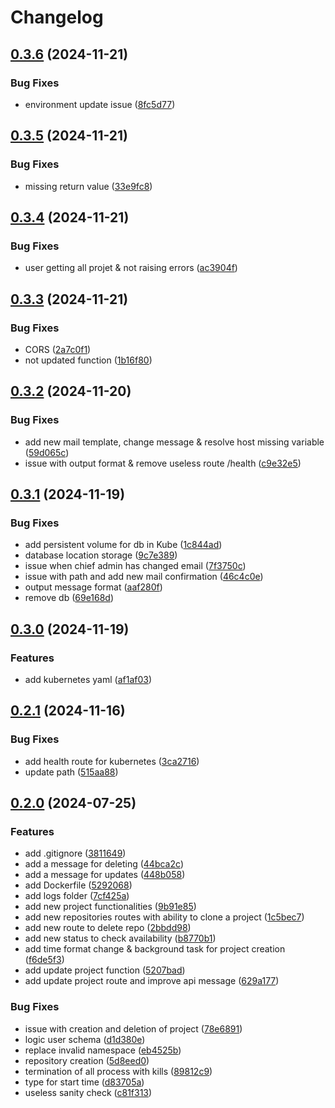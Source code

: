 # Changelog

## [0.3.6](https://github.com/IMT-BS-Digital-Economics/ideal_lab_back/compare/v0.3.5...v0.3.6) (2024-11-21)


### Bug Fixes

* environment update issue ([8fc5d77](https://github.com/IMT-BS-Digital-Economics/ideal_lab_back/commit/8fc5d777ff2d41d197b4f373e2620172a15b22fd))

## [0.3.5](https://github.com/IMT-BS-Digital-Economics/ideal_lab_back/compare/v0.3.4...v0.3.5) (2024-11-21)


### Bug Fixes

* missing return value ([33e9fc8](https://github.com/IMT-BS-Digital-Economics/ideal_lab_back/commit/33e9fc875a4b7fca958812a83337beb20d35fb6e))

## [0.3.4](https://github.com/IMT-BS-Digital-Economics/ideal_lab_back/compare/v0.3.3...v0.3.4) (2024-11-21)


### Bug Fixes

* user getting all projet & not raising errors ([ac3904f](https://github.com/IMT-BS-Digital-Economics/ideal_lab_back/commit/ac3904fcf1c937318d92b8a486faf4803b2a7f00))

## [0.3.3](https://github.com/IMT-BS-Digital-Economics/ideal_lab_back/compare/v0.3.2...v0.3.3) (2024-11-21)


### Bug Fixes

* CORS ([2a7c0f1](https://github.com/IMT-BS-Digital-Economics/ideal_lab_back/commit/2a7c0f12a71a71a00e35b62c02ecc31e0457a396))
* not updated function ([1b16f80](https://github.com/IMT-BS-Digital-Economics/ideal_lab_back/commit/1b16f80b9554d16dff1ff04f4814b14e556d273b))

## [0.3.2](https://github.com/IMT-BS-Digital-Economics/ideal_lab_back/compare/v0.3.1...v0.3.2) (2024-11-20)


### Bug Fixes

* add new mail template, change message & resolve host missing variable ([59d065c](https://github.com/IMT-BS-Digital-Economics/ideal_lab_back/commit/59d065c0a8150ada1aa3498e76d24dff17b1223b))
* issue with output format & remove useless route /health ([c9e32e5](https://github.com/IMT-BS-Digital-Economics/ideal_lab_back/commit/c9e32e51523b7c88f126beab5056c5412f0d38fa))

## [0.3.1](https://github.com/IMT-BS-Digital-Economics/ideal_lab_back/compare/v0.3.0...v0.3.1) (2024-11-19)


### Bug Fixes

* add persistent volume for db in Kube ([1c844ad](https://github.com/IMT-BS-Digital-Economics/ideal_lab_back/commit/1c844ad3cae284e41821b0971c49036aabe95bf3))
* database location storage ([9c7e389](https://github.com/IMT-BS-Digital-Economics/ideal_lab_back/commit/9c7e389d48aac5d8c3db50abcbdb38397946cc90))
* issue when chief admin has changed email ([7f3750c](https://github.com/IMT-BS-Digital-Economics/ideal_lab_back/commit/7f3750c0001f63c19c578ade186a03cb0a379c84))
* issue with path and add new mail confirmation ([46c4c0e](https://github.com/IMT-BS-Digital-Economics/ideal_lab_back/commit/46c4c0ea4902ae4a8a0bece486c9b46b078f279f))
* output message format ([aaf280f](https://github.com/IMT-BS-Digital-Economics/ideal_lab_back/commit/aaf280fab85184cb6ce648b72b8b2835d28a7155))
* remove db ([69e168d](https://github.com/IMT-BS-Digital-Economics/ideal_lab_back/commit/69e168daa0340b3d53b2016533d6fe2825dae4e0))

## [0.3.0](https://github.com/IMT-BS-Digital-Economics/ideal_lab_back/compare/v0.2.1...v0.3.0) (2024-11-19)


### Features

* add kubernetes yaml ([af1af03](https://github.com/IMT-BS-Digital-Economics/ideal_lab_back/commit/af1af038efdd04bfd3d66b0acbe0118cda571253))

## [0.2.1](https://github.com/IMT-BS-Digital-Economics/ideal_lab_back/compare/v0.2.0...v0.2.1) (2024-11-16)


### Bug Fixes

* add health route for kubernetes ([3ca2716](https://github.com/IMT-BS-Digital-Economics/ideal_lab_back/commit/3ca2716993f457b07f6e54a46ca92a794ab831f0))
* update path ([515aa88](https://github.com/IMT-BS-Digital-Economics/ideal_lab_back/commit/515aa880631923ae15778d641f06b0b3c70c3fa7))

## [0.2.0](https://github.com/IMT-BS-Digital-Economics/ideal_lab_back/compare/v0.1.0...v0.2.0) (2024-07-25)


### Features

* add .gitignore ([3811649](https://github.com/IMT-BS-Digital-Economics/ideal_lab_back/commit/381164975f8c6e31fec202130753c6ce83c0e12a))
* add a message for deleting ([44bca2c](https://github.com/IMT-BS-Digital-Economics/ideal_lab_back/commit/44bca2ca3d3d785ccb1cc61dce35196327daa985))
* add a message for updates ([448b058](https://github.com/IMT-BS-Digital-Economics/ideal_lab_back/commit/448b058c33d416dd559efe37785c2dac2c952cf9))
* add Dockerfile ([5292068](https://github.com/IMT-BS-Digital-Economics/ideal_lab_back/commit/529206831dcfcbd2fc8810151179e008777bf707))
* add logs folder ([7cf425a](https://github.com/IMT-BS-Digital-Economics/ideal_lab_back/commit/7cf425a30e71a87f4ae2ab568d33cbd2d2c94253))
* add new project functionalities ([9b91e85](https://github.com/IMT-BS-Digital-Economics/ideal_lab_back/commit/9b91e85ccfb7ac7889195a3ffcaaaa2b083e00c7))
* add new repositories routes with ability to clone a project ([1c5bec7](https://github.com/IMT-BS-Digital-Economics/ideal_lab_back/commit/1c5bec7f4a282bf1c4df4772e0a2ac6d0327d0bc))
* add new route to delete repo ([2bbdd98](https://github.com/IMT-BS-Digital-Economics/ideal_lab_back/commit/2bbdd982ffccf17618a4666e16f1b714fd8e68f7))
* add new status to check availability ([b8770b1](https://github.com/IMT-BS-Digital-Economics/ideal_lab_back/commit/b8770b120097fdf11725ea1f7b1529d49532564b))
* add time format change & background task for project creation ([f6de5f3](https://github.com/IMT-BS-Digital-Economics/ideal_lab_back/commit/f6de5f31f7072c5127d00707e908957ebf5ceadb))
* add update project function ([5207bad](https://github.com/IMT-BS-Digital-Economics/ideal_lab_back/commit/5207bad9cea609ce348ad3620709b713bc44aa8b))
* add update project route and improve api message ([629a177](https://github.com/IMT-BS-Digital-Economics/ideal_lab_back/commit/629a1779fc5deb47c949ec9a826788f75a7ae417))


### Bug Fixes

* issue with creation and deletion of project ([78e6891](https://github.com/IMT-BS-Digital-Economics/ideal_lab_back/commit/78e689174dd19776839308ac0374da61cdbbb25a))
* logic user schema ([d1d380e](https://github.com/IMT-BS-Digital-Economics/ideal_lab_back/commit/d1d380ed4d6ddb44f5525e2ba6d5ed448cd72e31))
* replace invalid namespace ([eb4525b](https://github.com/IMT-BS-Digital-Economics/ideal_lab_back/commit/eb4525ba24b1283eb5e8580d1037a3d1e1e6e460))
* repository creation ([5d8eed0](https://github.com/IMT-BS-Digital-Economics/ideal_lab_back/commit/5d8eed07a77cfe1ff4604ddcd5b749b293e1cc95))
* termination of all process with kills ([89812c9](https://github.com/IMT-BS-Digital-Economics/ideal_lab_back/commit/89812c90b0d51c113d779c5dc4b5044637aea203))
* type for start time ([d83705a](https://github.com/IMT-BS-Digital-Economics/ideal_lab_back/commit/d83705a124ba73a6a8d9d1b1493812e74425cdb5))
* useless sanity check ([c81f313](https://github.com/IMT-BS-Digital-Economics/ideal_lab_back/commit/c81f3131907c98beb1bbfb5c7de4d4138f21c073))
